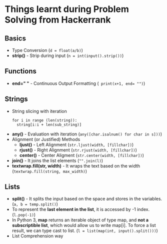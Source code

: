 # Things learnt during Problem Solving from Hackerrank

## Basics
* Type Conversion (`d = float(a/b)`)
* __strip()__ - Strip during input (`n = int(input().strip())`)

## Functions
* __end=" "__ - Continuous Output Formatting (` print(x+1, end= "")`)

## Strings
* String slicing with iteration
  ```
  for i in range (len(string)):
    string[i:i + len(sub_string)]
  ```
* __any()__ - Evaluation with iteration (`any([char.isalnum() for char in s]))`)
* Alignment (or Justified) Methods
  * __ljust()__ - Left Alignment (`str.ljust(width, [fillchar])`)
  * __rjust()__ - Right Alignment (`str.rjust(width, [fillchar])`)
  * __center()__ - Center Aligment (`str.center(width, [fillchar])`)
* __join()__ - It joins the list elements (`"".join(l)`)
* __textwrap.fill(str, width)__ - It wraps the text based on the width (`textwrap.fill(string, max_width)`)


## Lists
* __split()__ - It splits the input based on the space and stores in the variables. (`a, b = temp.split()`)
* To represent the __last element in the list__, it is accessed by -1 index. (`l.pop(-1)`)
* In Python 3, __map__ returns an iterable object of type map, and __not a subscriptible list__, which would allow us to write map[i]. To force a list result, we can type cast to list. (`l = list(map(int, input().split()))`)
* List Comprehension way
